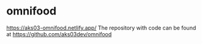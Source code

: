 # omnifood
https://aks03-omnifood.netlify.app/
The repository with code can be found at https://github.com/aks03dev/omnifood
